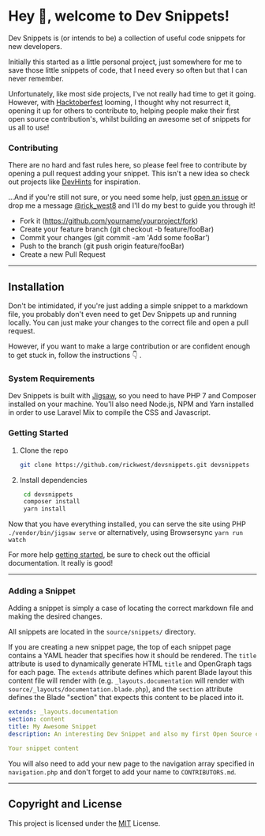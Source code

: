 # Hey 👋, welcome to Dev Snippets!

Dev Snippets is (or intends to be) a collection of useful code snippets for new developers. 

Initially this started as a little personal project, just somewhere for me to save those little snippets of code, that I need every so often but that I can never remember. 

Unfortunately, like most side projects, I've not really had time to get it going. However, with [Hacktoberfest](https://hacktoberfest.digitalocean.com/) looming, I thought why not resurrect it, opening it up for others to contribute to, helping people make their first open source contribution's, whilst building an awesome set of snippets for us all to use!  

### Contributing 

There are no hard and fast rules here, so please feel free to contribute by opening a pull request adding your snippet. This isn't a new idea so check out projects like [DevHints](https://devhints.io/) for inspiration. 

...And if you're still not sure, or you need some help, just [open an issue](https://github.com/rickwest/devsnippets/issues/new) or drop me a message [@rick_west8](https://twitter.com/rick_west8) and I'll do my best to guide you through it! 


- Fork it (https://github.com/yourname/yourproject/fork)
- Create your feature branch (git checkout -b feature/fooBar)
- Commit your changes (git commit -am 'Add some fooBar')
- Push to the branch (git push origin feature/fooBar)
- Create a new Pull Request

---

## Installation

Don't be intimidated, if you're just adding a simple snippet to a markdown file, you probably don't even need to get Dev Snippets up and running locally. You can just make your changes to the correct file and open a pull request.  

However, if you want to make a large contribution or are confident enough to get stuck in, follow the instructions 👇 .

### System Requirements
Dev Snippets is built with [Jigsaw](https://jigsaw.tighten.co), so you need to have PHP 7 and Composer installed on your machine. You'll also need Node.js, NPM and Yarn installed in order to use Laravel Mix to compile the CSS and Javascript.

### Getting Started

1. Clone the repo
   
    ``` bash 
    git clone https://github.com/rickwest/devsnippets.git devsnippets
    ```

2. Install dependencies
   
   ``` bash 
    cd devsnippets
    composer install
    yarn install
    ```

Now that you have everything installed, you can serve the site using PHP ``` ./vendor/bin/jigsaw serve ``` or alternatively, using Browsersync ``` yarn run watch ```
    
For more help [getting started](https://jigsaw.tighten.co/docs/installation/), be sure to check out the official documentation. It really is good!

--- 

### Adding a Snippet

Adding a snippet is simply a case of locating the correct markdown file and making the desired changes. 

All snippets are located in the `source/snippets/` directory.

If you are creating a new snippet page, the top of each snippet page contains a YAML header that specifies how it should be rendered. The `title` attribute is used to dynamically generate HTML `title` and OpenGraph tags for each page. The `extends` attribute defines which parent Blade layout this content file will render with (e.g. `_layouts.documentation` will render with `source/_layouts/documentation.blade.php`), and the `section` attribute defines the Blade "section" that expects this content to be placed into it.

``` yaml
extends: _layouts.documentation
section: content
title: My Awesome Snippet
description: An interesting Dev Snippet and also my first Open Source contribution!

Your snippet content
```

You will also need to add your new page to the navigation array specified in `navigation.php` and don't forget to add your name to `CONTRIBUTORS.md`.

---

## Copyright and License

This project is licensed under the [MIT](https://choosealicense.com/licenses/mit/) License.